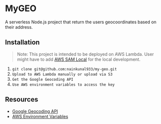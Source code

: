 # MyGEO
A serverless Node.js project that return the users geocoordinates based on their address.

## Installation
> Note: 
> This project is intended to be deployed on AWS Lambda. User might have to add [AWS SAM Local](https://aws.amazon.com/about-aws/whats-new/2017/08/introducing-aws-sam-local-a-cli-tool-to-test-aws-lambda-functions-locally/) for the local development.

1. `git clone git@github.com:nainkunal933/my-geo.git`
2. `Upload to AWS Lambda manually or upload via S3`
3. `Get the Google Geocoding API`
4. `Use AWS environment variables to access the key`

## Resources
* [Google Geocoding API](https://developers.google.com/maps/documentation/geocoding/start)
* [AWS Environment Variables](https://docs.aws.amazon.com/lambda/latest/dg/tutorial-env_cli.html)